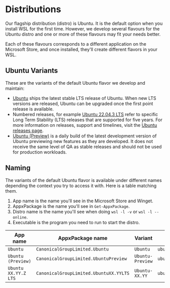 # Distributions

Our flagship distribution (distro) is Ubuntu. It is the default option when you install WSL for the first time. However, we develop several flavours for the Ubuntu distro and one or more of these flavours may fit your needs better.

Each of these flavours corresponds to a different application on the Microsoft Store, and once installed, they'll create different flavors in your WSL. 

## Ubuntu Variants
These are the variants of the default Ubuntu flavor we develop and maintain:

- [Ubuntu](https://apps.microsoft.com/detail/9PDXGNCFSCZV?hl=en-us&gl=US) ships the latest stable LTS release of Ubuntu. When new LTS versions are released, Ubuntu can be upgraded once the first point release is available.
- Numbered releases, for example [Ubuntu 22.04.3 LTS](https://apps.microsoft.com/detail/9PN20MSR04DW?hl=en-us&gl=US) refer to specific Long Term Stability (LTS) releases that are supported for five years. For more information on releases, support and timelines, visit the [Ubuntu releases page](https://wiki.ubuntu.com/Releases).
- [Ubuntu (Preview)](https://apps.microsoft.com/detail/9P7BDVKVNXZ6?hl=en-us&gl=US) is a daily build of the latest development version of Ubuntu previewing new features as they are developed. It does not receive the same level of QA as stable releases and should not be used for production workloads.

## Naming
The variants of the default Ubuntu flavor is available under different names depending the context you try to access it with. Here is a table matching them.

1. App name is the name you'll see in the Microsoft Store and Winget.
2. AppxPackage is the name you'll see in `Get-AppxPackage`.
3. Distro name is the name you'll see when doing `wsl -l -v` or `wsl -l --online`.
4. Executable is the program you need to run to start the distro.

| App name             | AppxPackage name                       | Variant      | Executable          |
| -------------------- | -------------------------------------- | ---------------- | ------------------- |
| `Ubuntu`             | `CanonicalGroupLimited.Ubuntu`         | `Ubuntu`         | `ubuntu.exe`        |
| `Ubuntu (Preview)`   | `CanonicalGroupLimited.UbuntuPreview`  | `Ubuntu-Preview` | `ubuntupreview.exe` |
| `Ubuntu XX.YY.Z LTS` | `CanonicalGroupLimited.UbuntuXX.YYLTS` | `Ubuntu-XX.YY`   | `ubuntuXXYY.exe`    |
